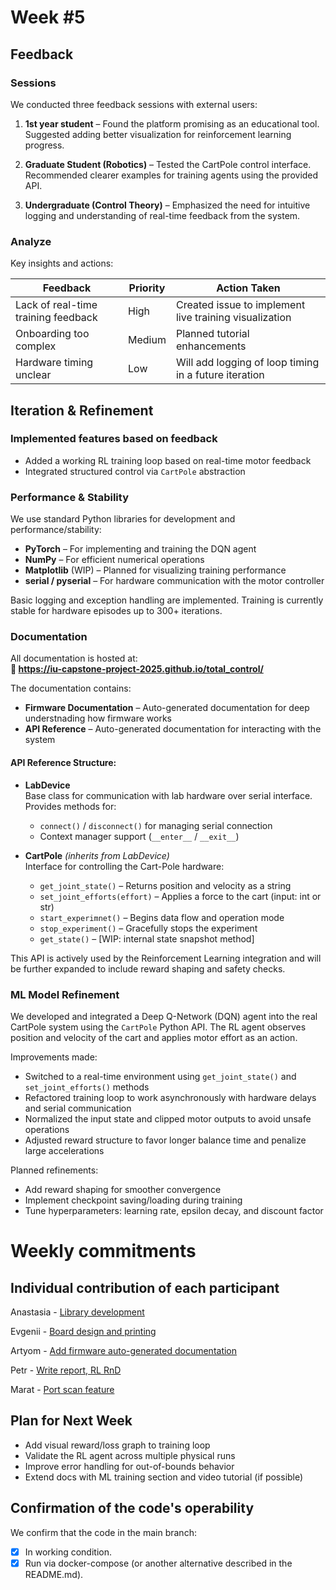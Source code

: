 # Week #5

## Feedback

### Sessions

We conducted three feedback sessions with external users:

1. **1st year student** – Found the platform promising as an educational tool. Suggested adding better visualization for reinforcement learning progress.

2. **Graduate Student (Robotics)** – Tested the CartPole control interface. Recommended clearer examples for training agents using the provided API.

3. **Undergraduate (Control Theory)** – Emphasized the need for intuitive logging and understanding of real-time feedback from the system.

### Analyze

Key insights and actions:

| Feedback | Priority | Action Taken |
|----------|----------|--------------|
| Lack of real-time training feedback | High | Created issue to implement live training visualization |
| Onboarding too complex | Medium | Planned tutorial enhancements |
| Hardware timing unclear | Low | Will add logging of loop timing in a future iteration |

## Iteration & Refinement

### Implemented features based on feedback

- Added a working RL training loop based on real-time motor feedback
- Integrated structured control via `CartPole` abstraction


### Performance & Stability

We use standard Python libraries for development and performance/stability:

- **PyTorch** – For implementing and training the DQN agent
- **NumPy** – For efficient numerical operations
- **Matplotlib** (WIP) – Planned for visualizing training performance
- **serial / pyserial** – For hardware communication with the motor controller

Basic logging and exception handling are implemented. Training is currently stable for hardware episodes up to 300+ iterations.
### Documentation

All documentation is hosted at:  
**📘 https://iu-capstone-project-2025.github.io/total_control/**

The documentation contains:

- **Firmware Documentation** – Auto-generated documentation for deep understnading how firmware works
- **API Reference** – Auto-generated documentation for interacting with the system

#### API Reference Structure:

- **LabDevice**  
  Base class for communication with lab hardware over serial interface. Provides methods for:
  - `connect()` / `disconnect()` for managing serial connection
  - Context manager support (`__enter__` / `__exit__`)
  
- **CartPole** *(inherits from LabDevice)*  
  Interface for controlling the Cart-Pole hardware:
  - `get_joint_state()` – Returns position and velocity as a string
  - `set_joint_efforts(effort)` – Applies a force to the cart (input: int or str)
  - `start_experimnet()` – Begins data flow and operation mode
  - `stop_experiment()` – Gracefully stops the experiment
  - `get_state()` – [WIP: internal state snapshot method]

This API is actively used by the Reinforcement Learning integration and will be further expanded to include reward shaping and safety checks.

### ML Model Refinement

We developed and integrated a Deep Q-Network (DQN) agent into the real CartPole system using the `CartPole` Python API. The RL agent observes position and velocity of the cart and applies motor effort as an action.

Improvements made:

- Switched to a real-time environment using `get_joint_state()` and `set_joint_efforts()` methods
- Refactored training loop to work asynchronously with hardware delays and serial communication
- Normalized the input state and clipped motor outputs to avoid unsafe operations
- Adjusted reward structure to favor longer balance time and penalize large accelerations

Planned refinements:

- Add reward shaping for smoother convergence
- Implement checkpoint saving/loading during training
- Tune hyperparameters: learning rate, epsilon decay, and discount factor

# Weekly commitments

## Individual contribution of each participant

Anastasia - [Library development](https://github.com/IU-Capstone-Project-2025/total_control/commit/8118eac04ecb0ac3c7f6e20531de8e2bdcd1cd64)

Evgenii - [Board design and printing]()

Artyom - [Add firmware auto-generated documentation](https://github.com/IU-Capstone-Project-2025/total_control/commit/51691fd3e6aefafd780ab99fbfac08c6e035d255)

Petr - [Write report, RL RnD](https://github.com/IU-Capstone-Project-2025/total_control/commit/835eb63842421206d9d4818b6205c2aaf735148b)

Marat - [Port scan feature](https://github.com/IU-Capstone-Project-2025/total_control/commit/cfa3bad0f9504bd06ee40481e967a6f25a9747a6)

## Plan for Next Week

- Add visual reward/loss graph to training loop  
- Validate the RL agent across multiple physical runs  
- Improve error handling for out-of-bounds behavior  
- Extend docs with ML training section and video tutorial (if possible)

## Confirmation of the code's operability

We confirm that the code in the main branch:
- [x] In working condition.
- [x] Run via docker-compose (or another alternative described in the README.md).
